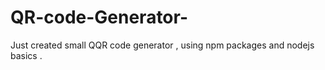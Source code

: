 # QR-code-Generator-
Just created small QQR code generator , using npm packages and nodejs basics .
